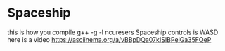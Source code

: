 # Spaceship
this is how you compile g++ -g -l ncuresers Spaceship
controls is WASD
here is a video https://asciinema.org/a/vBBpDQa07kISIBPelGa35FQeP
